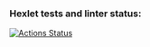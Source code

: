 ### Hexlet tests and linter status:
[![Actions Status](https://github.com/VBuzorina/frontend-project-11/actions/workflows/hexlet-check.yml/badge.svg)](https://github.com/VBuzorina/frontend-project-11/actions)